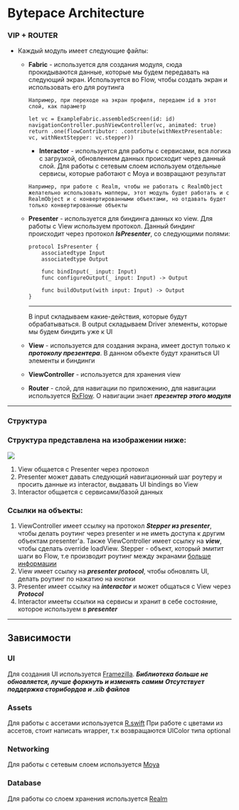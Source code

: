 # Bytepace Architecture

### VIP + ROUTER

- Каждый модуль имеет следующие файлы:

    - **Fabric** - используется для создания модуля, сюда прокидываются данные, которые мы будем передавать на следующий экран. Используется во Flow, чтобы создать экран и использовать его для роутинга
        ```
        Например, при переходе на экран профиля, передаем id в этот слой, как параметр
        ```
        ```
        let vc = ExampleFabric.assembledScreen(id: id)
        navigationController.pushViewController(vc, animated: true)
        return .one(flowContributor: .contribute(withNextPresentable: vc, withNextStepper: vc.stepper))
        ```
        
        - **Interactor** - используется для работы с сервисами, вся логика с загрузкой, обновлением данных происходит через данный слой. 
            Для работы с сетевым слоем используем отдельные сервисы, которые работают с Moya и возвращают результат 
        ```
        Например, при работе с Realm, чтобы не работать с RealmObject желательно использовать мапперы, этот модуль будет работать и с RealmObject и с конвертированными объектами, но отдавать будет только конвертированные объекты
        ```
        
    - **Presenter** - используется для биндинга данных ко view. Для работы с View используем протокол. Данный биндинг происходит через протокол ***IsPresenter***, со следующими полями:
        ```
        protocol IsPresenter {
            associatedtype Input
            associatedtype Output

            func bindInput(_ input: Input)
            func configureOutput(_ input: Input) -> Output

            func buildOutput(with input: Input) -> Output
        }
        ```
        ***
        В input складываем какие-действия, которые будут обрабатываться. В output складываем Driver элементы, которые мы будем биндить уже к UI
        
    - **View** - используется для создания экрана, имеет доступ только к ***протоколу презентера***. В данном объекте будут храниться UI элементы и биндинги
    
    - **ViewController** - используется для хранения view
    
    - **Router** - слой, для навигации по приложению, для навигации используется [RxFlow](https://github.com/RxSwiftCommunity/RxFlow). О навигации знает ***презентер этого модуля***
---
### Структура

### Структура представлена на изображении ниже:
![](https://miro.medium.com/max/2862/1*-Mfew6qvLQ-t-DSOkY23Aw.png)
1. View общается с Presenter через протокол
2. Presenter может давать следующий навигационный шаг роутеру и просить данные из interactor, выдавать UI bindings во View
3. Interactor общается с сервисами/базой данных

### Ссылки на объекты:
1. ViewController имеет ссылку на протокол ***Stepper из presenter***, чтобы делать роутинг через presenter и не иметь доступа к другим объектам presenter'а. Также ViewController имеет ссылку на ***view***, чтобы сделать override loadView. 
Stepper - объект, который эмитит шаги во Flow, т.е производит роутинг между экранами [больше информации](https://github.com/RxSwiftCommunity/RxFlow)
2. View имеет ссылку на ***presenter protocol***, чтобы обновлять UI, делать роутинг по нажатию на кнопки
3. Presenter имеет ссылку на ***interactor*** и может общаться с View через ***Protocol***
4. Interactor имееты ссылки на сервисы и хранит в себе состояние, которое используем в ***presenter***

---

## Зависимости


### UI

Для создания UI используется [Framezilla](https://github.com/Otbivnoe/Framezilla). 
***Библиотека больше не обновляется, лучше форкнуть и изменять самим***
***Отсутствует поддержка сторибордов и .xib файлов***


### Assets

Для работы с ассетами используется [R.swift](https://github.com/mac-cain13/R.swift)
При работе с цветами из ассетов, стоит написать wrapper, т.к возвращаются UIColor типа optional


### Networking

Для работы с сетевым слоем используется [Moya](https://github.com/Moya/Moya)


### Database

Для работы со слоем хранения используется [Realm](https://realm.io/docs/swift/latest)
